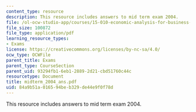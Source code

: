 ```yaml
---
content_type: resource
description: This resource includes answers to mid term exam 2004.
file: /ol-ocw-studio-app/courses/15-010-economic-analysis-for-business-decisions-fall-2004/84a9b51a016594beb329de44e9f0f78d_midterm_2004_ans.pdf
file_size: 100872
file_type: application/pdf
learning_resource_types:
- Exams
license: https://creativecommons.org/licenses/by-nc-sa/4.0/
ocw_type: OCWFile
parent_title: Exams
parent_type: CourseSection
parent_uid: 93294fb1-6eb1-2889-2d21-cbd51760c44c
resourcetype: Document
title: midterm_2004_ans.pdf
uid: 84a9b51a-0165-94be-b329-de44e9f0f78d
---
```

This resource includes answers to mid term exam 2004.